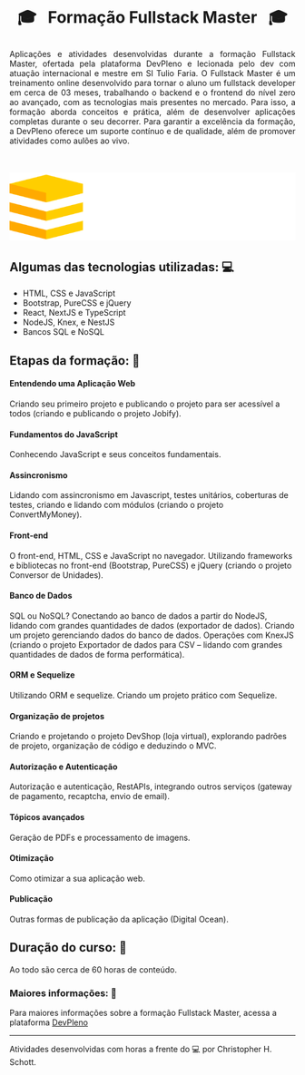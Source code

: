 # <p align="center"> :mortar_board: &nbsp; Formação Fullstack Master &nbsp; :mortar_board: </p>

<p align="justify">
Aplicações e atividades desenvolvidas durante a formação Fullstack Master, ofertada pela plataforma DevPleno e lecionada pelo dev com atuação internacional e mestre em SI Tulio Faria. O Fullstack Master é um treinamento online desenvolvido para tornar o aluno um fullstack developer em cerca de 03 meses, trabalhando o backend e o frontend do nível zero ao avançado, com as tecnologias mais presentes no mercado. Para isso, a formação aborda conceitos e prática, além de desenvolver aplicações completas durante o seu decorrer. Para garantir a excelência da formação, a DevPleno oferece um suporte contínuo e de qualidade, além de promover atividades como aulões ao vivo.
</p> <br /> <br />

<div align="center">
  <img src="https://github.com/ChristopherHauschild/fullstack-master/blob/master/FSM.png?raw=true" width="800px" />
</div>

## Algumas das tecnologias utilizadas: :computer:
<ul>
  <li>HTML, CSS e JavaScript</li>
  <li>Bootstrap, PureCSS e jQuery</li>
  <li>React, NextJS e TypeScript</li>
  <li>NodeJS, Knex, e NestJS</li>
  <li>Bancos SQL e NoSQL</li>
</ul>

## Etapas da formação: :pencil:

#### Entendendo uma Aplicação Web
Criando seu primeiro projeto e publicando o projeto para ser acessível a todos (criando e publicando o projeto Jobify).

#### Fundamentos do JavaScript
Conhecendo JavaScript e seus conceitos fundamentais.

#### Assincronismo
Lidando com assincronismo em Javascript, testes unitários, coberturas de testes, criando e lidando com módulos (criando o projeto ConvertMyMoney).

#### Front-end
O front-end, HTML, CSS e JavaScript no navegador. Utilizando frameworks e bibliotecas no front-end (Bootstrap, PureCSS) e jQuery (criando o projeto Conversor de Unidades).

#### Banco de Dados
SQL ou NoSQL? Conectando ao banco de dados a partir do NodeJS, lidando com grandes quantidades de dados (exportador de dados). Criando um projeto gerenciando dados do banco de dados. Operações com KnexJS (criando o projeto Exportador de dados para CSV – lidando com grandes quantidades de dados de forma performática).

#### ORM e Sequelize
Utilizando ORM e sequelize. Criando um projeto prático com Sequelize.

#### Organização de projetos
Criando e projetando o projeto DevShop (loja virtual), explorando padrões de projeto, organização de código e deduzindo o MVC.

#### Autorização e Autenticação
Autorização e autenticação, RestAPIs, integrando outros serviços (gateway de pagamento, recaptcha, envio de email).

#### Tópicos avançados
Geração de PDFs e processamento de imagens.

#### Otimização
Como otimizar a sua aplicação web.

#### Publicação
Outras formas de publicação da aplicação (Digital Ocean).

## Duração do curso: :calendar:

Ao todo são cerca de 60 horas de conteúdo.

### Maiores informações: :pushpin:

Para maiores informações sobre a formação Fullstack Master, acessa a plataforma <a href="https://devpleno.com/">DevPleno</a>

<hr>

Atividades desenvolvidas com horas a frente do :computer: por Christopher H. Schott.

